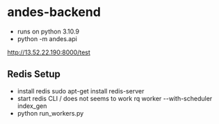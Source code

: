 # andes-backend

- runs on python 3.10.9
- python -m andes.api

http://13.52.22.190:8000/test


## Redis Setup
- install redis
    sudo apt-get install redis-server
- start redis CLI / does not seems to work
    rq worker --with-scheduler index_gen
- python run_workers.py